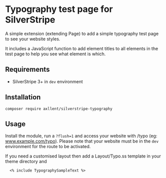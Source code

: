 # Typography test page for SilverStripe
A simple extension (extending Page) to add a simple typography test page to see your website styles.

It includes a JavaScript function to add element titles to all elements in the test page to help you see what element is which.

## Requirements
- SilverStripe 3+ in `dev` environment

## Installation
```
composer require axllent/silverstripe-typography
```

## Usage
Install the module, run a `?flush=1` and access your website with /typo (eg: www.example.com/typo).
Please note that your website must be in the `dev` environment for the route to be activated.

If you need a customised layout then add a Layout/Typo.ss template in your theme directory and

```
  <% include TypographySampleText %>
```
